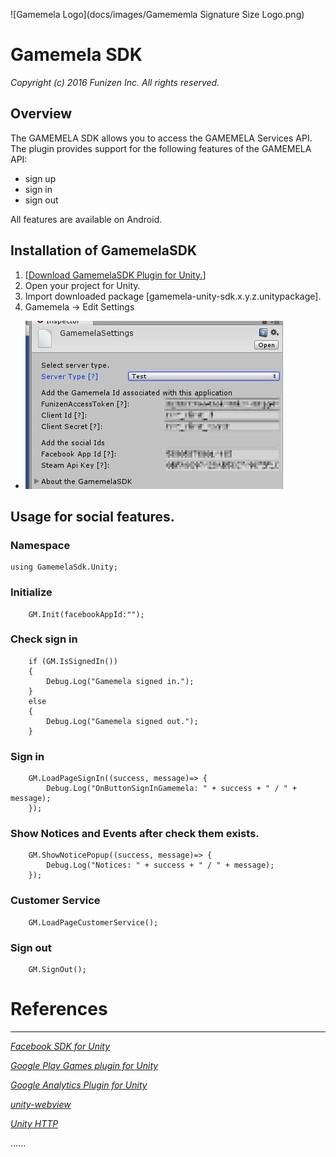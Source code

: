 ![Gamemela Logo](docs/images/Gamememla Signature Size Logo.png)
# Gamemela SDK
_Copyright (c) 2016 Funizen Inc. All rights reserved._

## Overview

The GAMEMELA SDK allows you to access the GAMEMELA Services API.
The plugin provides support for the following features of the GAMEMELA API:<br/>
* sign up
* sign in
* sign out

All features are available on Android.

Installation of GamemelaSDK
-----------------------

1. [[Download GamemelaSDK Plugin for Unity.](ARCHIVE.md)]
2. Open your project for Unity.
3. Import downloaded package [gamemela-unity-sdk.x.y.z.unitypackage].
4. Gamemela -> Edit Settings
  * ![MainMenu->Gamemela->Edit Settings](docs/images/GamemelaScreenShot-GamemelaSettings.jpg)

Usage for social features.
-----------------------
### Namespace
	using GamemelaSdk.Unity;

### Initialize
		GM.Init(facebookAppId:"");

### Check sign in
		if (GM.IsSignedIn())
		{
			Debug.Log("Gamemela signed in.");
		}
		else
		{
			Debug.Log("Gamemela signed out.");
		}

### Sign in
		GM.LoadPageSignIn((success, message)=> {
			Debug.Log("OnButtonSignInGamemela: " + success + " / " + message);
		});

### Show Notices and Events after check them exists.
		GM.ShowNoticePopup((success, message)=> {
			Debug.Log("Notices: " + success + " / " + message);
		});

### Customer Service
		GM.LoadPageCustomerService();

### Sign out
		GM.SignOut();

# References
-----------------------

_[Facebook SDK for Unity](https://github.com/facebook/facebook-sdk-for-unity)_

_[Google Play Games plugin for Unity](https://github.com/playgameservices/play-games-plugin-for-unity)_

_[Google Analytics Plugin for Unity](https://github.com/googleanalytics/google-analytics-plugin-for-unity)_

_[unity-webview](https://github.com/gree/unity-webview)_

_[Unity HTTP](https://github.com/andyburke/UnityHTTP)_

......


